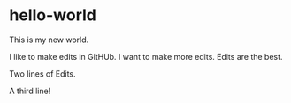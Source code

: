 # hello-world
This is my new world.

I like to make edits in GitHUb. I want to make more edits. Edits are the best.

Two lines of Edits.

A third line!
